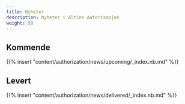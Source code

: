 ```yaml
---
title: Nyheter
description: Nyheter i Altinn Autorisasjon
weight: 50
---
```


## Kommende
{{% insert "content/authorization/news/upcoming/_index.nb.md" %}}


## Levert
{{% insert "content/authorization/news/delivered/_index.nb.md" %}}


